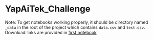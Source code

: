# YapAiTek_Challenge
Note: To get notebooks working properly, it should be directory named `_data` in the root of the project which contains `data.csv` and `test.csv`.
Download links are provided in [first notebook](https://github.com/ironcladgeek/YapAiTek_Challenge/blob/master/1.1_DP_Missing-Values-Imputing.ipynb)
